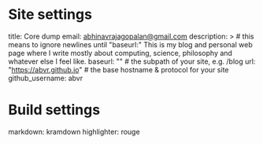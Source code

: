 # Site settings
title: Core dump
email: abhinavrajagopalan@gmail.com
description: > # this means to ignore newlines until "baseurl:"
    This is my blog and personal web page where I write mostly about computing, science, philosophy and whatever else I feel like. 
baseurl: "" # the subpath of your site, e.g. /blog
url: "https://abvr.github.io" # the base hostname & protocol for your site
github_username: abvr

# Build settings
markdown: kramdown
highlighter: rouge
